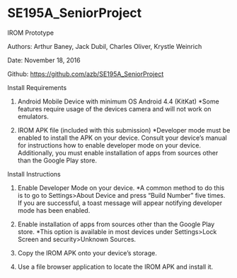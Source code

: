 # SE195A_SeniorProject
IROM Prototype

Authors: Arthur Baney, Jack Dubil, Charles Oliver, Krystle Weinrich

Date: November 18, 2016

Github: https://github.com/azb/SE195A_SeniorProject


Install Requirements

1. Android Mobile Device with minimum OS Android 4.4 (KitKat)
    *Some features require usage of the devices camera and will not work on emulators.

2. IROM APK file (included with this submission)
    *Developer mode must be enabled to install the APK on your device. Consult your device’s manual for instructions how to enable developer mode on your device. Additionally, you must enable installation of apps from sources other than the Google Play store.


Install Instructions


1. Enable Developer Mode on your device. 
    *A common method to do this is to go to Settings>About Device and press “Build Number” five times. If you are successful, a toast message will appear notifying developer mode has been enabled. 


2. Enable installation of apps from sources other than the Google Play store.
    *This option is available in most devices under Settings>Lock Screen and security>Unknown Sources.


3. Copy the IROM APK onto your device’s storage.


4. Use a file browser application to locate the IROM APK and install it.
